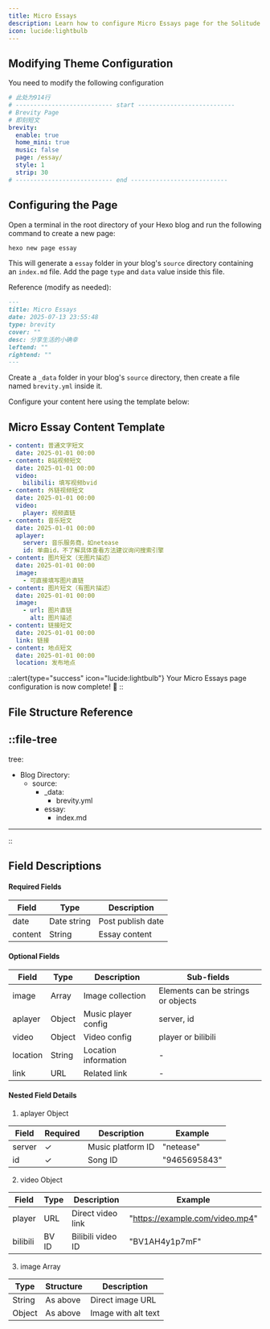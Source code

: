 ```yaml
---
title: Micro Essays
description: Learn how to configure Micro Essays page for the Solitude theme.
icon: lucide:lightbulb
---
```


## Modifying Theme Configuration

You need to modify the following configuration

```yml [_config.solitude.yml]
# 此处为914行
# --------------------------- start ---------------------------
# Brevity Page
# 即刻短文
brevity:
  enable: true
  home_mini: true
  music: false
  page: /essay/
  style: 1
  strip: 30
# --------------------------- end ---------------------------
```

## Configuring the Page

Open a terminal in the root directory of your Hexo blog and run the following command to create a new page:

```bash
hexo new page essay
```

This will generate a `essay` folder in your blog's `source` directory containing an `index.md` file.
Add the page `type` and `data` value inside this file.

Reference (modify as needed):
```md [index.md]
---
title: Micro Essays
date: 2025-07-13 23:55:48
type: brevity
cover: ""
desc: 分享生活的小确幸
leftend: ""
rightend: ""
---
```

Create a `_data` folder in your blog's `source` directory, then create a file named `brevity.yml` inside it.

Configure your content here using the template below:

## Micro Essay Content Template
```yml [brevity.yml]
- content: 普通文字短文
  date: 2025-01-01 00:00
- content: B站视频短文
  date: 2025-01-01 00:00
  video:
    bilibili: 填写视频bvid
- content: 外链视频短文
  date: 2025-01-01 00:00
  video:
    player: 视频直链
- content: 音乐短文
  date: 2025-01-01 00:00
  aplayer:
    server: 音乐服务商，如netease
    id: 单曲id，不了解具体查看方法建议询问搜索引擎
- content: 图片短文（无图片描述）
  date: 2025-01-01 00:00
  image:
    - 可直接填写图片直链
- content: 图片短文（有图片描述）
  date: 2025-01-01 00:00
  image:
    - url: 图片直链
      alt: 图片描述
- content: 链接短文
  date: 2025-01-01 00:00
  link: 链接
- content: 地点短文
  date: 2025-01-01 00:00
  location: 发布地点
```

::alert{type="success" icon="lucide:lightbulb"}
  Your Micro Essays page configuration is now complete! 🎉
::

## File Structure Reference
::file-tree
---
tree:
  - Blog Directory:
    - source:
      - _data:
        - brevity.yml
      - essay:
        - index.md    
---
::

## Field Descriptions

#### Required Fields

 | Field   | Type         | Description        | 
 |---------|--------------|--------------------|
 | date    | Date string  | Post publish date  |
 | content | String       |	Essay content      |

#### Optional Fields

 | Field     | Type   | Description          | Sub-fields                           |
 |-----------|--------|----------------------|--------------------------------------|
 | image     | Array  | Image collection     | Elements can be strings or objects   |
 | aplayer   | Object | Music player config  | server, id                           |
 | video     | Object | Video config         | player or bilibili                   |
 | location  | String | Location information | -                                    |
 | link      | URL    |	Related link         | -                                    |

#### Nested Field Details

1. aplayer Object

| Field  | Required | Description        | Example      |
|--------|----------|--------------------|--------------|
| server | ✓        | Music platform ID  | "netease"    |
| id     | ✓        | Song ID            | "9465695843" |

2. video Object

| Field    | Type   | Description        | Example                         |
|----------|--------|--------------------|---------------------------------|
| player   | URL    | Direct video link	 | "https://example.com/video.mp4" |
| bilibili | BV ID  | Bilibili video ID  | "BV1AH4y1p7mF"                  |

3. image Array

| Type   | Structure | Description           | 
|--------|-----------|-----------------------|
| String | As above  | Direct image URL      | 
| Object | As above  | Image with alt text   | 